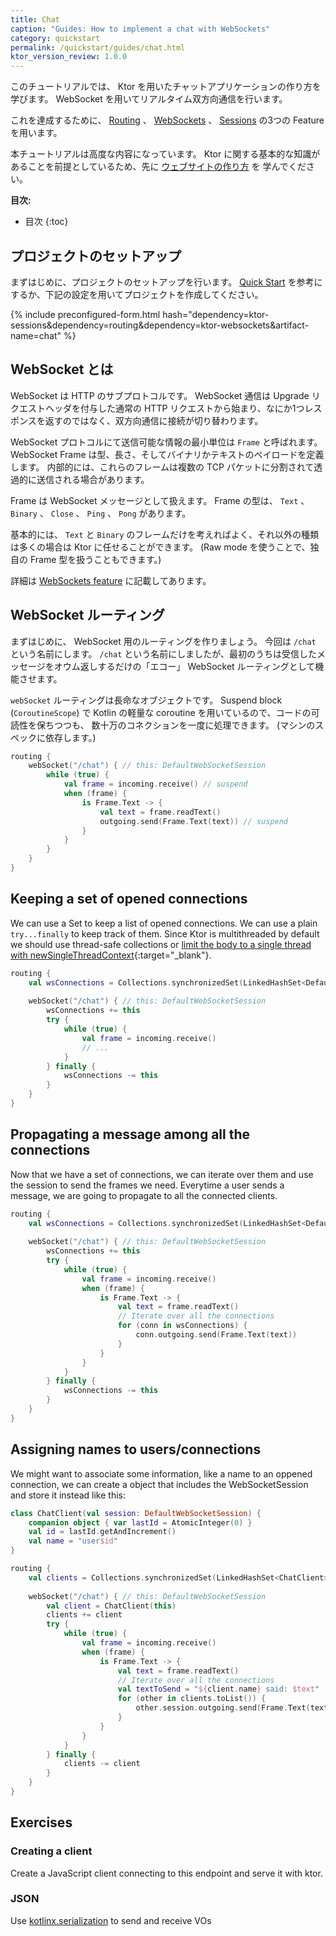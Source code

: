 ```yaml
---
title: Chat
caption: "Guides: How to implement a chat with WebSockets"
category: quickstart
permalink: /quickstart/guides/chat.html
ktor_version_review: 1.0.0
---
```



このチュートリアルでは、 Ktor を用いたチャットアプリケーションの作り方を学びます。
WebSocket を用いてリアルタイム双方向通信を行います。

これを達成するために、 [Routing] 、 [WebSockets] 、 [Sessions] の3つの Feature を用います。

[Routing]: /servers/features/routing.html
[WebSockets]: /servers/features/websockets.html
[Sessions]: /servers/features/sessions.html

本チュートリアルは高度な内容になっています。
Ktor に関する基本的な知識があることを前提としているため、先に [ウェブサイトの作り方](/quickstart/guides/website.html) を
学んでください。

**目次:**

* 目次
{:toc}

## プロジェクトのセットアップ

まずはじめに、プロジェクトのセットアップを行います。
[Quick Start](/quickstart/index.html) を参考にするか、下記の設定を用いてプロジェクトを作成してください。

{% include preconfigured-form.html hash="dependency=ktor-sessions&dependency=routing&dependency=ktor-websockets&artifact-name=chat" %}

## WebSocket とは

WebSocket は HTTP のサブプロトコルです。
WebSocket 通信は Upgrade リクエストヘッダを付与した通常の HTTP リクエストから始まり、なにか1つレスポンスを返すのではなく、双方向通信に接続が切り替わります。

WebSocket プロトコルにて送信可能な情報の最小単位は `Frame` と呼ばれます。
WebSocket Frame は型、長さ、そしてバイナリかテキストのペイロードを定義します。
内部的には、これらのフレームは複数の TCP パケットに分割されて透過的に送信される場合があります。

Frame は WebSocket メッセージとして扱えます。
Frame の型は、 `Text` 、 `Binary` 、 `Close` 、 `Ping` 、 `Pong` があります。

基本的には、 `Text` と `Binary` のフレームだけを考えればよく、それ以外の種類は多くの場合は Ktor に任せることができます。
(Raw mode を使うことで、独自の Frame 型を扱うこともできます。)

詳細は [WebSockets feature](/servers/features/websockets.html) に記載してあります。

## WebSocket ルーティング

まずはじめに、 WebSocket 用のルーティングを作りましょう。
今回は `/chat` という名前にします。
`/chat` という名前にしましたが、最初のうちは受信したメッセージをオウム返しするだけの「エコー」 WebSocket ルーティングとして機能させます。

`webSocket` ルーティングは長命なオブジェクトです。
Suspend block (`CoroutineScope`) で Kotlin の軽量な coroutine を用いているので、コードの可読性を保ちつつも、
数十万のコネクションを一度に処理できます。 (マシンのスペックに依存します。)

```kotlin
routing {
    webSocket("/chat") { // this: DefaultWebSocketSession
        while (true) {
            val frame = incoming.receive() // suspend
            when (frame) {
                is Frame.Text -> {
                    val text = frame.readText()
                    outgoing.send(Frame.Text(text)) // suspend
                }
            }
        }
    }
}
```

## Keeping a set of opened connections

We can use a Set to keep a list of opened connections. We can use a plain `try...finally` to keep track of them.
Since Ktor is multithreaded by default we should use thread-safe collections or [limit the body to a single thread with newSingleThreadContext](https://github.com/Kotlin/kotlinx.coroutines/blob/master/coroutines-guide.md#coroutine-context-and-dispatchers){:target="_blank"}. 

```kotlin
routing {
    val wsConnections = Collections.synchronizedSet(LinkedHashSet<DefaultWebSocketSession>())
    
    webSocket("/chat") { // this: DefaultWebSocketSession
        wsConnections += this
        try {
            while (true) {
                val frame = incoming.receive()
                // ...
            }
        } finally {
            wsConnections -= this
        }
    }
}
```

## Propagating a message among all the connections

Now that we have a set of connections, we can iterate over them and use the session
to send the frames we need.
Everytime a user sends a message, we are going to propagate to all the connected clients.

```kotlin
routing {
    val wsConnections = Collections.synchronizedSet(LinkedHashSet<DefaultWebSocketSession>())
    
    webSocket("/chat") { // this: DefaultWebSocketSession
        wsConnections += this
        try {
            while (true) {
                val frame = incoming.receive()
                when (frame) {
                    is Frame.Text -> {
                        val text = frame.readText()
                        // Iterate over all the connections
                        for (conn in wsConnections) {
                            conn.outgoing.send(Frame.Text(text))
                        }
                    }
                }
            }
        } finally {
            wsConnections -= this
        }
    }
}
```

## Assigning names to users/connections

We might want to associate some information, like a name to an oppened connection,
we can create a object that includes the WebSocketSession and store it instead
like this:

```kotlin
class ChatClient(val session: DefaultWebSocketSession) {
    companion object { var lastId = AtomicInteger(0) }
    val id = lastId.getAndIncrement()
    val name = "user$id"
}

routing {
    val clients = Collections.synchronizedSet(LinkedHashSet<ChatClient>())
    
    webSocket("/chat") { // this: DefaultWebSocketSession
        val client = ChatClient(this)
        clients += client
        try {
            while (true) {
                val frame = incoming.receive()
                when (frame) {
                    is Frame.Text -> {
                        val text = frame.readText()
                        // Iterate over all the connections
                        val textToSend = "${client.name} said: $text"
                        for (other in clients.toList()) {
                            other.session.outgoing.send(Frame.Text(textToSend))
                        }
                    }
                }
            }
        } finally {
            clients -= client
        }
    }
}
```

## Exercises

### Creating a client

Create a JavaScript client connecting to this endpoint and serve it with ktor.

### JSON

Use [kotlinx.serialization](https://github.com/Kotlin/kotlinx.serialization) to send and receive VOs


